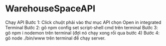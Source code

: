# WarehouseSpaceAPI
 Chạy API
Bước 1: Click chuột phải vào thư mục API chọn Open in integrated Terminal
Bước 2: gõ npm config set script-shell cmd trên terminal
Bước 3: gõ npm i nodemon trên terminal (đợi nó chạy xong rồi qua bước 4)
Bước 4: gõ node ./bin/www trên terminal để chạy server. 

